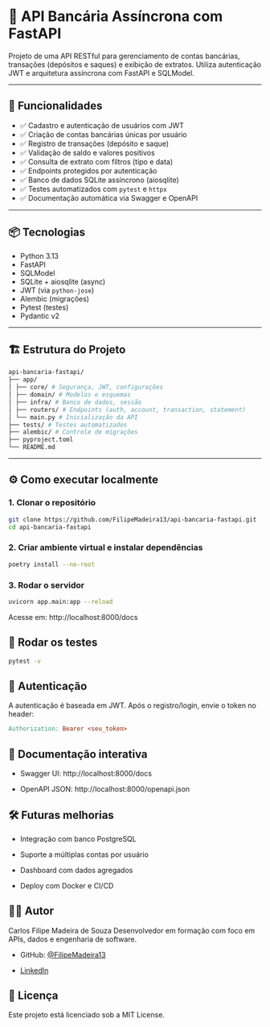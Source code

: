 # 💸 API Bancária Assíncrona com FastAPI

Projeto de uma API RESTful para gerenciamento de contas bancárias, transações (depósitos e saques) e exibição de extratos. Utiliza autenticação JWT e arquitetura assíncrona com FastAPI e SQLModel.

---

## 🚀 Funcionalidades

- ✅ Cadastro e autenticação de usuários com JWT
- ✅ Criação de contas bancárias únicas por usuário
- ✅ Registro de transações (depósito e saque)
- ✅ Validação de saldo e valores positivos
- ✅ Consulta de extrato com filtros (tipo e data)
- ✅ Endpoints protegidos por autenticação
- ✅ Banco de dados SQLite assíncrono (aiosqlite)
- ✅ Testes automatizados com `pytest` e `httpx`
- ✅ Documentação automática via Swagger e OpenAPI

---

## 📦 Tecnologias

- Python 3.13
- FastAPI
- SQLModel
- SQLite + aiosqlite (async)
- JWT (via `python-jose`)
- Alembic (migrações)
- Pytest (testes)
- Pydantic v2

---

## 🏗️ Estrutura do Projeto

```bash
api-bancaria-fastapi/
├── app/
│ ├── core/ # Segurança, JWT, configurações
│ ├── domain/ # Modelos e esquemas
│ ├── infra/ # Banco de dados, sessão
│ ├── routers/ # Endpoints (auth, account, transaction, statement)
│ └── main.py # Inicialização da API
├── tests/ # Testes automatizados
├── alembic/ # Controle de migrações
├── pyproject.toml
└── README.md
```

---

## ⚙️ Como executar localmente

### 1. Clonar o repositório

```bash
git clone https://github.com/FilipeMadeira13/api-bancaria-fastapi.git
cd api-bancaria-fastapi
```

### 2. Criar ambiente virtual e instalar dependências

```bash
poetry install --no-root
```

### 3. Rodar o servidor

```bash
uvicorn app.main:app --reload
```

Acesse em: http://localhost:8000/docs

## 🧪 Rodar os testes

```bash
pytest -v
```

## 🔐 Autenticação

A autenticação é baseada em JWT.
Após o registro/login, envie o token no header:

```makefile
Authorization: Bearer <seu_token>
```

## 📄 Documentação interativa

- Swagger UI: http://localhost:8000/docs

- OpenAPI JSON: http://localhost:8000/openapi.json

## 🛠️ Futuras melhorias

- Integração com banco PostgreSQL

- Suporte a múltiplas contas por usuário

- Dashboard com dados agregados

- Deploy com Docker e CI/CD

## 👨‍💻 Autor

Carlos Filipe Madeira de Souza
Desenvolvedor em formação com foco em APIs, dados e engenharia de software.

- GitHub: [@FilipeMadeira13](https://github.com/FilipeMadeira13)

- [LinkedIn](linkedin.com/in/carlos-filipe-madeira-de-souza-16211922a)

## 📝 Licença

Este projeto está licenciado sob a MIT License.
